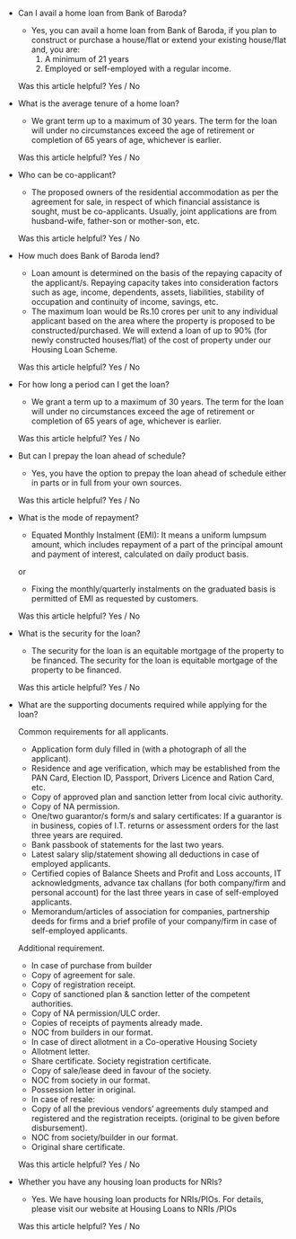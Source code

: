 *   Can I avail a home loan from Bank of Baroda?
    
    *   Yes, you can avail a home loan from Bank of Baroda, if you plan to construct or purchase a house/flat or extend your existing house/flat and, you are:
        1.  A minimum of 21 years
        2.  Employed or self-employed with a regular income.
    
    Was this article helpful? Yes / No
    
*   What is the average tenure of a home loan?
    
    *   We grant term up to a maximum of 30 years. The term for the loan will under no circumstances exceed the age of retirement or completion of 65 years of age, whichever is earlier.
    
    Was this article helpful? Yes / No
    
*   Who can be co-applicant?
    
    *   The proposed owners of the residential accommodation as per the agreement for sale, in respect of which financial assistance is sought, must be co-applicants. Usually, joint applications are from husband-wife, father-son or mother-son, etc.
    
    Was this article helpful? Yes / No
    
*   How much does Bank of Baroda lend?
    
    *   Loan amount is determined on the basis of the repaying capacity of the applicant/s. Repaying capacity takes into consideration factors such as age, income, dependents, assets, liabilities, stability of occupation and continuity of income, savings, etc.
    *   The maximum loan would be Rs.10 crores per unit to any individual applicant based on the area where the property is proposed to be constructed/purchased. We will extend a loan of up to 90% (for newly constructed houses/flat) of the cost of property under our Housing Loan Scheme.
    
    Was this article helpful? Yes / No
    
*   For how long a period can I get the loan?
    
    *   We grant a term up to a maximum of 30 years. The term for the loan will under no circumstances exceed the age of retirement or completion of 65 years of age, whichever is earlier.
    
    Was this article helpful? Yes / No
    
*   But can I prepay the loan ahead of schedule?
    
    *   Yes, you have the option to prepay the loan ahead of schedule either in parts or in full from your own sources.
    
    Was this article helpful? Yes / No
    
*   What is the mode of repayment?
    
    *   Equated Monthly Instalment (EMI): It means a uniform lumpsum amount, which includes repayment of a part of the principal amount and payment of interest, calculated on daily product basis.
    
    or
    
    *   Fixing the monthly/quarterly instalments on the graduated basis is permitted of EMI as requested by customers.
    
    Was this article helpful? Yes / No
    
*   What is the security for the loan?
    
    *   The security for the loan is an equitable mortgage of the property to be financed. The security for the loan is equitable mortgage of the property to be financed.
    
    Was this article helpful? Yes / No
    
*   What are the supporting documents required while applying for the loan?
    
    Common requirements for all applicants.
    
    *   Application form duly filled in (with a photograph of all the applicant).
    *   Residence and age verification, which may be established from the PAN Card, Election ID, Passport, Drivers Licence and Ration Card, etc.
    *   Copy of approved plan and sanction letter from local civic authority.
    *   Copy of NA permission.
    *   One/two guarantor/s form/s and salary certificates: If a guarantor is in business, copies of I.T. returns or assessment orders for the last three years are required.
    *   Bank passbook of statements for the last two years.
    *   Latest salary slip/statement showing all deductions in case of employed applicants.
    *   Certified copies of Balance Sheets and Profit and Loss accounts, IT acknowledgments, advance tax challans (for both company/firm and personal account) for the last three years in case of self-employed applicants.
    *   Memorandum/articles of association for companies, partnership deeds for firms and a brief profile of your company/firm in case of self-employed applicants.
    
    Additional requirement.
    
    *   In case of purchase from builder
    *   Copy of agreement for sale.
    *   Copy of registration receipt.
    *   Copy of sanctioned plan & sanction letter of the competent authorities.
    *   Copy of NA permission/ULC order.
    *   Copies of receipts of payments already made.
    *   NOC from builders in our format.
    *   In case of direct allotment in a Co-operative Housing Society
    *   Allotment letter.
    *   Share certificate. Society registration certificate.
    *   Copy of sale/lease deed in favour of the society.
    *   NOC from society in our format.
    *   Possession letter in original.
    *   In case of resale:
    *   Copy of all the previous vendors’ agreements duly stamped and registered and the registration receipts. (original to be given before disbursement).
    *   NOC from society/builder in our format.
    *   Original share certificate.
    
    Was this article helpful? Yes / No
    
*   Whether you have any housing loan products for NRIs?
    
    *   Yes. We have housing loan products for NRIs/PIOs. For details, please visit our website at Housing Loans to NRIs /PIOs
    
    Was this article helpful? Yes / No